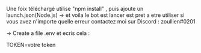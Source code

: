 Une foix téléchargé utilise "npm install" , puis ajoute un launch.json(Node.js) 
-> et voila le bot est lancer est pret a etre utiliser si vous avez n'importe quelle erreur contactez moi sur
Discord : zoullien#0201


-> Create a file .env et ecris cela :

TOKEN=votre token
